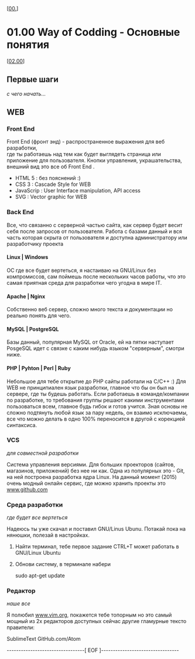 <!--
Created          :  Mon 29 Jun 2015 11:06:31
Last Modified    :  Wed 05 Aug 2015 21:24:00
Maintainer       :  sharlatan
-->

\[[00.](../../README_ru.md)\]
# 01.00 Way of Codding - Основные понятия #
\[[02.00](./02.00.md "Среда разработки")\]


## Первые шаги ##
_с чего начать..._


## WEB ##

### Front End ###
Front End (фронт энд) - распространенное выражения для веб разработки,  
где ты работаешь над тем как будет выглядеть страница или  
приложение для пользователя. Кнопки управления, украшательства,  
внешний вид это все об Front End .

*   HTML 5   : без пояснений :)
*   CSS 3   : Cascade Style for WEB
*   JavaScrip   : User Interface manipulation, API access
*   SVG : Vector graphic for WEB

### Back End ###
Все, что связанно с серверной частью сайта, как сервер будет весит себя после
запросов от пользователя.  Работа с базами данный и вся часть которая скрыта от
пользователя и доступна администратору или разработчику проекта

#### Linux | Windows ####
ОС где все будет вертеться, я настаиваю на GNU/Linux без компромиссов, сам
поймешь после нескольких часов работы, что это самая приятная среда для
разработки чего угодна в мире IT.

#### Apache | Nginx ####
Собственно веб сервер, сложно много текста и документации но реально понять для
чего.

#### MySQL | PostgreSQL ####
Базы данный, популярная MySQL от Oracle, ей на пятки наступает PosgeSQL идет с
связке с каким нибудь языком "серверным", смотри ниже.

#### PHP | Pyhton | Perl | Ruby ####
Небольшое для тебе открытие до PHP сайты работали на C/C++  :) Для WEB не
принципиален язык разработки, главное что бы он был на сервере, где ты будешь
работать. Если работаешь в команде/компании по разработке, то требования группы
решают какими инструментами пользоваться всем, главное будь гибок и готов
учится.  Зная основы не сложно подтянуть любой язык за пару недель, он взаимо
исключаемы, все что можно делать в одно 100% переносится в другой с корекцией
синтаксиса.

### VCS ###
_для совместной разработки_  

Система управления версиями. Для больших проекторов (сайтов, магазинов,
приложений) без нее ни как. Одна из популярных это - Git, на ней построена
разработка ядра Linux. На данный момент (2015) очень модный онлайн сервис, где
можно хранить проекты это www.github.com

### Среда разработки ###
_где будет все вертеться_  

Надеюсь ты уже скачал и поставил GNU/Linus Ubunu.  Потакай пока на нянюшки,
полезай в настройках.


1.  Найти терминал, тебе первое задание
CTRL+T может работать в GNU/Linux Ubuntu
2.  Обнови систему, в терминале набери   

    sudo apt-get update

### Редактор ###
_наше все_  

Я полюбил www.vim.org, покажется тебе топорным но это самый мощный из 2х
редакторов доступных сейчас другие гламурные тексто правители:

SublimeText
GitHub.com/Atom

---------------------------------[ EOF ]---------------------------------
